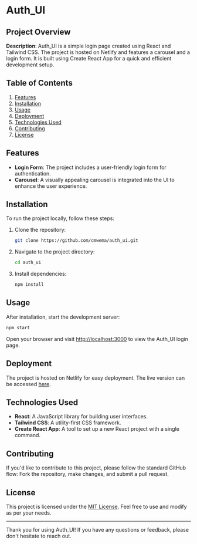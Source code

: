 # Auth_UI

## Project Overview

**Description**: Auth_UI is a simple login page created using React and Tailwind CSS. The project is hosted on Netlify and features a carousel and a login form. It is built using Create React App for a quick and efficient development setup.

## Table of Contents

1. [Features](#features)
2. [Installation](#installation)
3. [Usage](#usage)
4. [Deployment](#deployment)
5. [Technologies Used](#technologies-used)
6. [Contributing](#contributing)
7. [License](#license)

## Features

- **Login Form**: The project includes a user-friendly login form for authentication.
- **Carousel**: A visually appealing carousel is integrated into the UI to enhance the user experience.

## Installation

To run the project locally, follow these steps:

1. Clone the repository:

   ```bash
   git clone https://github.com/cmwema/auth_ui.git
   ```

2. Navigate to the project directory:

   ```bash
   cd auth_ui
   ```

3. Install dependencies:

   ```bash
   npm install
   ```

## Usage

After installation, start the development server:

```bash
npm start
```

Open your browser and visit [http://localhost:3000](http://localhost:3000) to view the Auth_UI login page.

## Deployment

The project is hosted on Netlify for easy deployment. The live version can be accessed [here](https://659826317241e32190626cee--soft-mandazi-b0184b.netlify.app/).

## Technologies Used

- **React**: A JavaScript library for building user interfaces.
- **Tailwind CSS**: A utility-first CSS framework.
- **Create React App**: A tool to set up a new React project with a single command.

## Contributing

If you'd like to contribute to this project, please follow the standard GitHub flow: Fork the repository, make changes, and submit a pull request.

## License

This project is licensed under the [MIT License](LICENSE). Feel free to use and modify as per your needs.

---

Thank you for using Auth_UI! If you have any questions or feedback, please don't hesitate to reach out.

